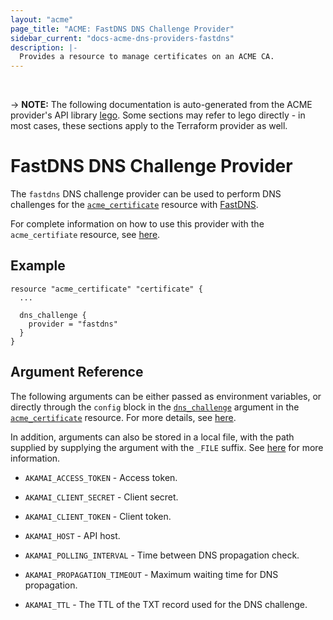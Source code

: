 ```yaml
---
layout: "acme"
page_title: "ACME: FastDNS DNS Challenge Provider"
sidebar_current: "docs-acme-dns-providers-fastdns"
description: |-
  Provides a resource to manage certificates on an ACME CA.
---
```

<br>

-> **NOTE:** The following documentation is auto-generated from the
ACME provider's API library [lego](https://go-acme.github.io/lego/).
Some sections may refer to lego directly - in most cases, these
sections apply to the Terraform provider as well.

# FastDNS DNS Challenge Provider

The `fastdns` DNS challenge provider can be used to perform DNS challenges for
the [`acme_certificate`][resource-acme-certificate] resource with
[FastDNS](https://www.akamai.com/us/en/products/security/fast-dns.jsp).

[resource-acme-certificate]: /docs/providers/acme/r/certificate.html

For complete information on how to use this provider with the `acme_certifiate`
resource, see [here][resource-acme-certificate-dns-challenges].

[resource-acme-certificate-dns-challenges]: /docs/providers/acme/r/certificate.html#using-dns-challenges

## Example

```hcl
resource "acme_certificate" "certificate" {
  ...

  dns_challenge {
    provider = "fastdns"
  }
}
```
## Argument Reference

The following arguments can be either passed as environment variables, or
directly through the `config` block in the
[`dns_challenge`][resource-acme-certificate-dns-challenge-arg] argument in the
[`acme_certificate`][resource-acme-certificate] resource. For more details, see
[here][resource-acme-certificate-dns-challenges].

[resource-acme-certificate-dns-challenge-arg]: /docs/providers/acme/r/certificate.html#dns_challenge

In addition, arguments can also be stored in a local file, with the path
supplied by supplying the argument with the `_FILE` suffix. See
[here][acme-certificate-file-arg-example] for more information.

[acme-certificate-file-arg-example]: /docs/providers/acme/r/certificate.html#using-variable-files-for-provider-arguments

* `AKAMAI_ACCESS_TOKEN` - Access token.
* `AKAMAI_CLIENT_SECRET` - Client secret.
* `AKAMAI_CLIENT_TOKEN` - Client token.
* `AKAMAI_HOST` - API host.

* `AKAMAI_POLLING_INTERVAL` - Time between DNS propagation check.
* `AKAMAI_PROPAGATION_TIMEOUT` - Maximum waiting time for DNS propagation.
* `AKAMAI_TTL` - The TTL of the TXT record used for the DNS challenge.


